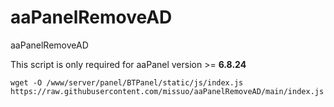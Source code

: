 # aaPanelRemoveAD
aaPanelRemoveAD

This script is only required for aaPanel version >= **6.8.24**

~~~
wget -O /www/server/panel/BTPanel/static/js/index.js https://raw.githubusercontent.com/missuo/aaPanelRemoveAD/main/index.js
~~~
